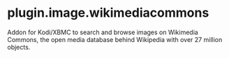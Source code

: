 # plugin.image.wikimediacommons
Addon for Kodi/XBMC to search and browse images on Wikimedia Commons, the open media database behind Wikipedia with over 27 million objects.
